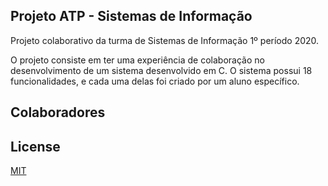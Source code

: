 ## Projeto ATP - Sistemas de Informação

Projeto colaborativo da turma de Sistemas de Informação 1º período 2020.

O projeto consiste em ter uma experiência de colaboração no desenvolvimento de um sistema desenvolvido em C. O sistema possui 18 funcionalidades, e cada uma delas foi criado por um aluno específico.  

## Colaboradores

## License
[MIT](https://choosealicense.com/licenses/mit/)
